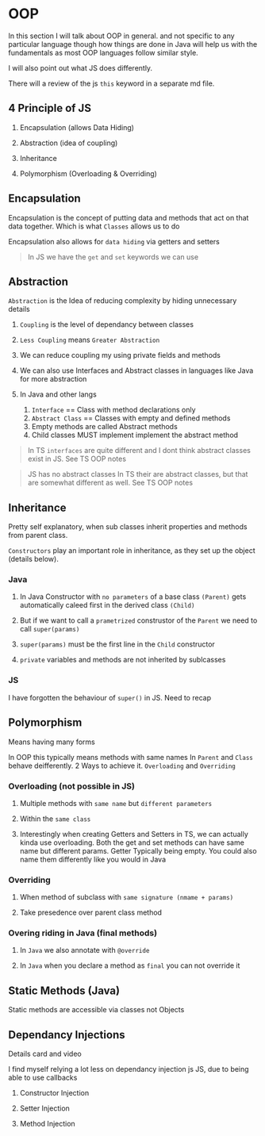 # OOP

In this section I will talk about OOP in general. and not specific to any particular language though how things are done in Java will help us with the fundamentals as most OOP languages follow similar style.

I will also point out what JS does differently.

There will a review of the js `this` keyword in a separate md file.

## 4 Principle of JS

1. Encapsulation (allows Data Hiding)

2. Abstraction (idea of coupling)

3. Inheritance

4. Polymorphism (Overloading & Overriding)

## Encapsulation

Encapsulation is the concept of putting data and methods that act on that data together. Which is what `Classes` allows us to do

Encapsulation also allows for `data hiding` via getters and setters

> In JS we have the `get` and `set` keywords we can use

## Abstraction

`Abstraction` is the Idea of reducing complexity by hiding unnecessary details

1. `Coupling` is the level of dependancy between classes

2. `Less Coupling` means `Greater Abstraction`

3. We can reduce coupling my using private fields and methods

4. We can also use Interfaces and Abstract classes in languages like Java for more abstraction

5. In Java and other langs
   1. `Interface` == Class with method declarations only
   2. `Abstract Class` == Classes with empty and defined methods
   3. Empty methods are called Abstract methods
   4. Child classes MUST implement implement the abstract method

> In TS `interfaces` are quite different and I dont think abstract classes exist in JS. See TS OOP notes

> JS has no abstract classes In TS their are abstract classes, but that are somewhat different as well. See TS OOP notes

## Inheritance

Pretty self explanatory, when sub classes inherit properties and methods from parent class.

`Constructors` play an important role in inheritance, as they set up the object (details below).

### Java

1. In Java Constructor with `no parameters` of a base class `(Parent)` gets automatically caleed first in the derived class `(Child)`

2. But if we want to call a `prametrized` construstor of the `Parent` we need to call `super(params)`

3. `super(params)` must be the first line in the `Child` constructor

4. `private` variables and methods are not inherited by sublcasses

### JS

I have forgotten the behaviour of `super()` in JS. Need to recap

## Polymorphism

Means having many forms

In OOP this typically means methods with same names In `Parent` and `Class` behave deifferently. 2 Ways to achieve it. `Overloading` and `Overriding`

### Overloading (not possible in JS)

1. Multiple methods with `same name` but `different parameters`

2. Within the `same class`

3. Interestingly when creating Getters and Setters in TS, we can actually kinda use overloading. Both the get and set methods can have same name but different params. Getter Typically being empty. You could also name them differently like you would in Java

### Overriding

1. When method of subclass with `same signature (nmame + params)`

2. Take presedence over parent class method

### Overing riding in Java (final methods)

1. In `Java` we also annotate with `@override`

2. In `Java` when you declare a method as `final` you can not override it

## Static Methods (Java)

Static methods are accessible via classes not Objects

## Dependancy Injections

Details card and video

I find myself relying a lot less on dependancy injection js JS, due to being able to use callbacks

1. Constructor Injection

2. Setter Injection

3. Method Injection
